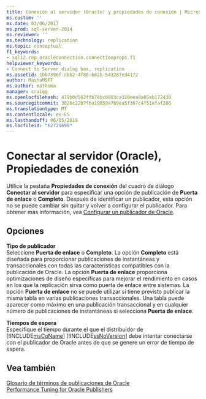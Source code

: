 ```yaml
---
title: Conexión al servidor (Oracle) y propiedades de conexión | Microsoft Docs
ms.custom: ''
ms.date: 03/06/2017
ms.prod: sql-server-2014
ms.reviewer: ''
ms.technology: replication
ms.topic: conceptual
f1_keywords:
- sql12.rep.oracleconnection.connectionprops.f1
helpviewer_keywords:
- Connect to Server dialog box, replication
ms.assetid: 1bb7396f-cbb2-4f88-b82b-543287ed4172
author: MashaMSFT
ms.author: mathoma
manager: craigg
ms.openlocfilehash: 479b0d562ffb78bc0003ca320eea0a85ab172430
ms.sourcegitcommit: 3026c22b7fba19059a769ea5f367c4f51efaf286
ms.translationtype: MT
ms.contentlocale: es-ES
ms.lasthandoff: 06/15/2019
ms.locfileid: "62721699"
---
```

# <a name="connect-to-server-oracle-connection-properties"></a>Conectar al servidor (Oracle), Propiedades de conexión
  Utilice la pestaña **Propiedades de conexión** del cuadro de diálogo **Conectar al servidor** para especificar una opción de publicación de **Puerta de enlace** o **Completo**. Después de identificar un publicador, esta opción no se puede cambiar sin quitar y volver a configurar el publicador. Para obtener más información, vea [Configurar un publicador de Oracle](non-sql/configure-an-oracle-publisher.md).  
  
## <a name="options"></a>Opciones  
 **Tipo de publicador**  
 Seleccione **Puerta de enlace** o **Completo**. La opción **Completo** está diseñada para proporcionar publicaciones de instantáneas y transaccionales con todas las características compatibles con la publicación de Oracle. La opción **Puerta de enlace** proporciona optimizaciones de diseño específicas para mejorar el rendimiento en casos en los que la replicación sirva como puerta de enlace entre sistemas. La opción **Puerta de enlace** no se puede utilizar si tiene previsto publicar la misma tabla en varias publicaciones transaccionales. Una tabla puede aparecer como máximo en una publicación transaccional y en cualquier número de publicaciones de instantáneas si selecciona **Puerta de enlace**.  
  
 **Tiempos de espera**  
 Especifique el tiempo durante el que el distribuidor de [!INCLUDE[msCoName](../../includes/msconame-md.md)] [!INCLUDE[ssNoVersion](../../includes/ssnoversion-md.md)] debe intentar conectarse con el publicador de Oracle antes de que se genere un error de tiempo de espera.  
  
## <a name="see-also"></a>Vea también  
 [Glosario de términos de publicaciones de Oracle](non-sql/glossary-of-terms-for-oracle-publishing.md)   
 [Performance Tuning for Oracle Publishers](non-sql/performance-tuning-for-oracle-publishers.md)  
  
  
